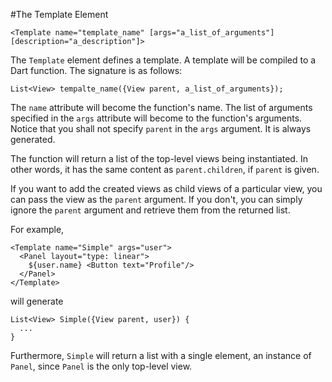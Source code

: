 #The Template Element

    <Template name="template_name" [args="a_list_of_arguments"] [description="a_description"]>

The `Template` element defines a template. A template will be compiled to a Dart function. The signature is as follows:

    List<View> tempalte_name({View parent, a_list_of_arguments});

The `name` attribute will become the function's name. The list of arguments specified in the `args` attribute will become to the function's arguments. Notice that you shall not specify `parent` in the `args` argument. It is always generated.

The function will return a list of the top-level views being instantiated. In other words, it has the same content as `parent.children`, if `parent` is given.

If you want to add the created views as child views of a particular view, you can pass the view as the `parent` argument. If you don't, you can simply ignore the `parent` argument and retrieve them from the returned list.

For example,

    <Template name="Simple" args="user">
      <Panel layout="type: linear">
        ${user.name} <Button text="Profile"/>
      </Panel>
    </Template>

will generate

    List<View> Simple({View parent, user}) {
      ...
    }

Furthermore, `Simple` will return a list with a single element, an instance of `Panel`, since `Panel` is the only top-level view.
